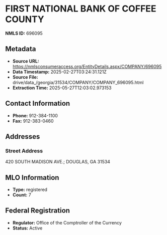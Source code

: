 # FIRST NATIONAL BANK OF COFFEE COUNTY

**NMLS ID:** 696095

## Metadata
- **Source URL:** https://nmlsconsumeraccess.org/EntityDetails.aspx/COMPANY/696095
- **Data Timestamp:** 2025-02-27T03:24:31.121Z
- **Source File:** drive/data_/georgia/31534/COMPANY/COMPANY_696095.html
- **Extraction Time:** 2025-05-27T12:03:02.973153

## Contact Information
- **Phone:** 912-384-1100
- **Fax:** 912-383-0460

## Addresses
### Street Address
420 SOUTH MADISON AVE.; DOUGLAS, GA 31534

## MLO Information
- **Type:** registered
- **Count:** 7

## Federal Registration
- **Regulator:** Office of the Comptroller of the Currency
- **Status:** Active
